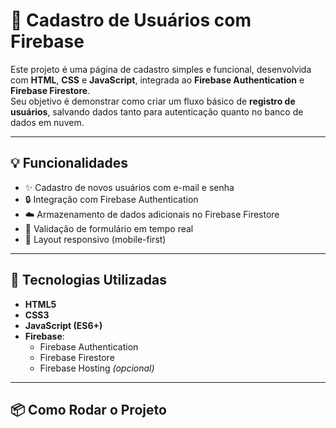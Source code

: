 # 🔐 Cadastro de Usuários com Firebase

Este projeto é uma página de cadastro simples e funcional, desenvolvida com **HTML**, **CSS** e **JavaScript**, integrada ao **Firebase Authentication** e **Firebase Firestore**.  
Seu objetivo é demonstrar como criar um fluxo básico de **registro de usuários**, salvando dados tanto para autenticação quanto no banco de dados em nuvem.

---

## 💡 Funcionalidades

- ✨ Cadastro de novos usuários com e-mail e senha
- 🔒 Integração com Firebase Authentication
- ☁️ Armazenamento de dados adicionais no Firebase Firestore
- 🔄 Validação de formulário em tempo real
- 📱 Layout responsivo (mobile-first)

---

## 🚀 Tecnologias Utilizadas

- **HTML5**
- **CSS3**
- **JavaScript (ES6+)**
- **Firebase**:
  - Firebase Authentication
  - Firebase Firestore
  - Firebase Hosting *(opcional)*

---

## 📦 Como Rodar o Projeto
